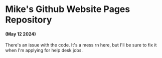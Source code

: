 # Mike's Github Website Pages Repository

#### (May 12 2024)
There's an issue with the code. 
It's a mess rn here, but I'll be sure to fix it when I'm applying for help desk jobs.
